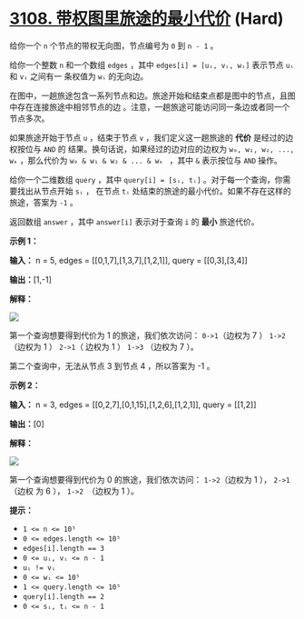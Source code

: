 # [3108. 带权图里旅途的最小代价][link] (Hard)

[link]: https://leetcode.cn/contest/weekly-contest-392/problems/minimum-cost-walk-in-weighted-graph/

给你一个 `n` 个节点的带权无向图，节点编号为 `0` 到 `n - 1` 。

给你一个整数 `n` 和一个数组 `edges` ，其中 `edges[i] = [uᵢ, vᵢ, wᵢ]` 表示节点 `uᵢ` 和 `vᵢ` 之间有一
条权值为 `wᵢ` 的无向边。

在图中，一趟旅途包含一系列节点和边。旅途开始和结束点都是图中的节点，且图中存在连接旅途中相邻节点的边
。注意，一趟旅途可能访问同一条边或者同一个节点多次。

如果旅途开始于节点 `u` ，结束于节点 `v` ，我们定义这一趟旅途的 **代价** 是经过的边权按位与 `AND` 的
结果。换句话说，如果经过的边对应的边权为 `w₀, w₁, w₂, ..., wₖ` ，那么代价为 `w₀ & w₁ & w₂ & ... & wₖ
` ，其中 `&` 表示按位与 `AND` 操作。

给你一个二维数组 `query` ，其中 `query[i] = [sᵢ, tᵢ]` 。对于每一个查询，你需要找出从节点开始 `sᵢ` ，
在节点 `tᵢ` 处结束的旅途的最小代价。如果不存在这样的旅途，答案为 `-1` 。

返回数组 `answer` ，其中 `answer[i]` 表示对于查询 `i` 的 **最小** 旅途代价。

**示例 1：**

**输入：** n = 5, edges = \[\[0,1,7\],\[1,3,7\],\[1,2,1\]\], query = \[\[0,3\],\[3,4\]\]

**输出：**\[1,-1\]

**解释：**

![](https://assets.leetcode.com/uploads/2024/01/31/q4_example1-1.png)

第一个查询想要得到代价为 1 的旅途，我们依次访问： `0->1`（边权为 7 ） `1->2` （边权为 1 ） `2->1`（
边权为 1 ） `1->3` （边权为 7 ）。

第二个查询中，无法从节点 3 到节点 4 ，所以答案为 -1 。

**示例 2：**

**输入：** n = 3, edges = \[\[0,2,7\],\[0,1,15\],\[1,2,6\],\[1,2,1\]\], query = \[\[1,2\]\]

**输出：**\[0\]

**解释：**

![](https://assets.leetcode.com/uploads/2024/01/31/q4_example2e.png)

第一个查询想要得到代价为 0 的旅途，我们依次访问： `1->2`（边权为 1 ）， `2->1`（边权 为 6 ）， `1->2
`（边权为 1 ）。

**提示：**

- `1 <= n <= 10⁵`
- `0 <= edges.length <= 10⁵`
- `edges[i].length == 3`
- `0 <= uᵢ, vᵢ <= n - 1`
- `uᵢ != vᵢ`
- `0 <= wᵢ <= 10⁵`
- `1 <= query.length <= 10⁵`
- `query[i].length == 2`
- `0 <= sᵢ, tᵢ <= n - 1`
